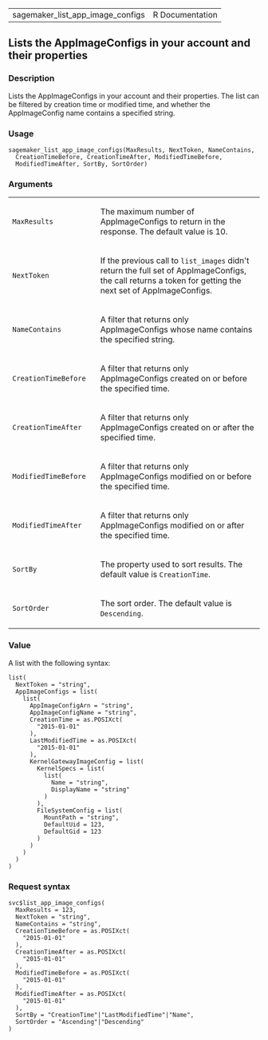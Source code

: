 <table style="width: 100%;">
<tbody>
<tr class="odd">
<td>sagemaker_list_app_image_configs</td>
<td style="text-align: right;">R Documentation</td>
</tr>
</tbody>
</table>

## Lists the AppImageConfigs in your account and their properties

### Description

Lists the AppImageConfigs in your account and their properties. The list
can be filtered by creation time or modified time, and whether the
AppImageConfig name contains a specified string.

### Usage

    sagemaker_list_app_image_configs(MaxResults, NextToken, NameContains,
      CreationTimeBefore, CreationTimeAfter, ModifiedTimeBefore,
      ModifiedTimeAfter, SortBy, SortOrder)

### Arguments

<table>
<colgroup>
<col style="width: 35%" />
<col style="width: 65%" />
</colgroup>
<tbody>
<tr class="odd">
<td><code
id="sagemaker_list_app_image_configs_:_MaxResults">MaxResults</code></td>
<td><p>The maximum number of AppImageConfigs to return in the response.
The default value is 10.</p></td>
</tr>
<tr class="even">
<td><code
id="sagemaker_list_app_image_configs_:_NextToken">NextToken</code></td>
<td><p>If the previous call to <code>list_images</code> didn't return
the full set of AppImageConfigs, the call returns a token for getting
the next set of AppImageConfigs.</p></td>
</tr>
<tr class="odd">
<td><code
id="sagemaker_list_app_image_configs_:_NameContains">NameContains</code></td>
<td><p>A filter that returns only AppImageConfigs whose name contains
the specified string.</p></td>
</tr>
<tr class="even">
<td><code
id="sagemaker_list_app_image_configs_:_CreationTimeBefore">CreationTimeBefore</code></td>
<td><p>A filter that returns only AppImageConfigs created on or before
the specified time.</p></td>
</tr>
<tr class="odd">
<td><code
id="sagemaker_list_app_image_configs_:_CreationTimeAfter">CreationTimeAfter</code></td>
<td><p>A filter that returns only AppImageConfigs created on or after
the specified time.</p></td>
</tr>
<tr class="even">
<td><code
id="sagemaker_list_app_image_configs_:_ModifiedTimeBefore">ModifiedTimeBefore</code></td>
<td><p>A filter that returns only AppImageConfigs modified on or before
the specified time.</p></td>
</tr>
<tr class="odd">
<td><code
id="sagemaker_list_app_image_configs_:_ModifiedTimeAfter">ModifiedTimeAfter</code></td>
<td><p>A filter that returns only AppImageConfigs modified on or after
the specified time.</p></td>
</tr>
<tr class="even">
<td><code
id="sagemaker_list_app_image_configs_:_SortBy">SortBy</code></td>
<td><p>The property used to sort results. The default value is
<code>CreationTime</code>.</p></td>
</tr>
<tr class="odd">
<td><code
id="sagemaker_list_app_image_configs_:_SortOrder">SortOrder</code></td>
<td><p>The sort order. The default value is
<code>Descending</code>.</p></td>
</tr>
</tbody>
</table>

### Value

A list with the following syntax:

    list(
      NextToken = "string",
      AppImageConfigs = list(
        list(
          AppImageConfigArn = "string",
          AppImageConfigName = "string",
          CreationTime = as.POSIXct(
            "2015-01-01"
          ),
          LastModifiedTime = as.POSIXct(
            "2015-01-01"
          ),
          KernelGatewayImageConfig = list(
            KernelSpecs = list(
              list(
                Name = "string",
                DisplayName = "string"
              )
            ),
            FileSystemConfig = list(
              MountPath = "string",
              DefaultUid = 123,
              DefaultGid = 123
            )
          )
        )
      )
    )

### Request syntax

    svc$list_app_image_configs(
      MaxResults = 123,
      NextToken = "string",
      NameContains = "string",
      CreationTimeBefore = as.POSIXct(
        "2015-01-01"
      ),
      CreationTimeAfter = as.POSIXct(
        "2015-01-01"
      ),
      ModifiedTimeBefore = as.POSIXct(
        "2015-01-01"
      ),
      ModifiedTimeAfter = as.POSIXct(
        "2015-01-01"
      ),
      SortBy = "CreationTime"|"LastModifiedTime"|"Name",
      SortOrder = "Ascending"|"Descending"
    )
